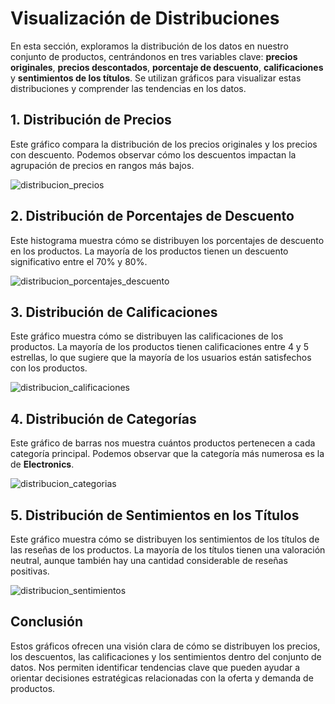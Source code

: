 
# Visualización de Distribuciones

En esta sección, exploramos la distribución de los datos en nuestro conjunto de productos, centrándonos en tres variables clave: **precios originales**, **precios descontados**, **porcentaje de descuento**, **calificaciones** y **sentimientos de los títulos**. Se utilizan gráficos para visualizar estas distribuciones y comprender las tendencias en los datos.

## 1. Distribución de Precios

Este gráfico compara la distribución de los precios originales y los precios con descuento. Podemos observar cómo los descuentos impactan la agrupación de precios en rangos más bajos.

![distribucion_precios](https://github.com/user-attachments/assets/652fb104-e8df-45d2-b832-54340b3cb6e8)


## 2. Distribución de Porcentajes de Descuento

Este histograma muestra cómo se distribuyen los porcentajes de descuento en los productos. La mayoría de los productos tienen un descuento significativo entre el 70% y 80%.

![distribucion_porcentajes_descuento](https://github.com/user-attachments/assets/904f97df-d75d-4d54-a1dc-08e9024e2982)



## 3. Distribución de Calificaciones

Este gráfico muestra cómo se distribuyen las calificaciones de los productos. La mayoría de los productos tienen calificaciones entre 4 y 5 estrellas, lo que sugiere que la mayoría de los usuarios están satisfechos con los productos.

![distribucion_calificaciones](https://github.com/user-attachments/assets/cd4ccf3c-1737-4114-b45b-7c624abc2011)


## 4. Distribución de Categorías

Este gráfico de barras nos muestra cuántos productos pertenecen a cada categoría principal. Podemos observar que la categoría más numerosa es la de **Electronics**.

![distribucion_categorias](https://github.com/user-attachments/assets/80d1dc78-af60-4ea2-82bc-68fbbd6cf9db)


## 5. Distribución de Sentimientos en los Títulos

Este gráfico muestra cómo se distribuyen los sentimientos de los títulos de las reseñas de los productos. La mayoría de los títulos tienen una valoración neutral, aunque también hay una cantidad considerable de reseñas positivas.

![distribucion_sentimientos](https://github.com/user-attachments/assets/97f2aacc-a8d5-4fd0-8f9d-53f383fb9edc)


## Conclusión
Estos gráficos ofrecen una visión clara de cómo se distribuyen los precios, los descuentos, las calificaciones y los sentimientos dentro del conjunto de datos. Nos permiten identificar tendencias clave que pueden ayudar a orientar decisiones estratégicas relacionadas con la oferta y demanda de productos.
